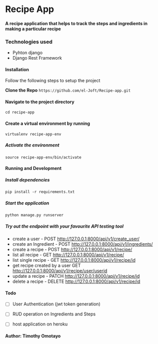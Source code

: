 # Recipe App

#### A recipe application that helps to track the steps and ingredients in making a particular recipe


### Technologies used
- Pyhton django
- Django Rest Framework

#### Installation
Follow the following steps to setup the project

**Clone the Repo**
`https://github.com/el-Joft/Recipe-app.git`

#### Navigate to the project directory
`cd recipe-app`

#### Create a virtual environment by running

`virtualenv recipe-app-env`

##### Activate the environment

`source recipe-app-env/bin/activate`

#### Running and Development

##### Install dependencies

`pip install -r requirements.txt`

##### Start the application

`python manage.py runserver`

##### Try out the endpoint with your favourite API testing tool
- create a user - POST http://127.0.0.1:8000/api/v1/create_user/
- create an Ingredient - POST  http://127.0.0.1:8000/api/v1/ingredients/
- create a recipe - POST http://127.0.0.1:8000/api/v1/recipe/
- list all recipe - GET http://127.0.0.1:8000/api/v1/recipe/
- list single recipe - GET http://127.0.0.1:8000/api/v1/recipe/id
- get recipe created by a user GET http://127.0.0.1:8000/api/v1/recipe/user/userid
- update a recipe - PATCH http://127.0.0.1:8000/api/v1/recipe/id
- delete a recipe - DELETE http://127.0.0.1:8000/api/v1/recipe/id

#### Todo
- [ ]    User Authentication (jwt token generation)
- [ ]   RUD operation on Ingredients and Steps
- [ ]   host application on heroku


#### Author: Timothy Omotayo




